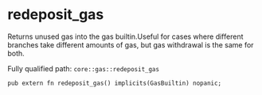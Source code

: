 # redeposit_gas

Returns unused gas into the gas builtin.Useful for cases where different branches take different amounts of gas, but gas withdrawal is the same for both.

Fully qualified path: `core::gas::redeposit_gas`

<pre><code class="language-rust">pub extern fn redeposit_gas() implicits(GasBuiltin) nopanic;</code></pre>

